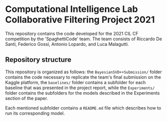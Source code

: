 # Computational Intelligence Lab<br/>Collaborative Filtering Project 2021
This repository contains the code developed for the 2021 CIL CF competition by the 'SpaghettiCode' team. The team consists of Riccardo De Santi, Federico Gossi, Antonio Lopardo, and Luca Malagutti.

## Repository structure

This repository is organized as follows: the ```BayesianSVD++Submission/``` folder contains the code necessary to replicate the team's final submission on the Kaggle platform, the ```baselines/``` folder contains a subfolder for each baseline that was presented in the project report, while the ```Experiments/``` folder contains the subfolders for the models described in the Experiments section of the paper.

Each mentioned subfolder contains a ```README.md``` file which describes how to run its corresponding model. 
